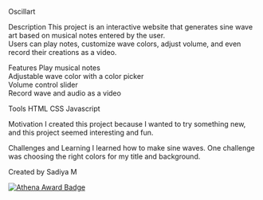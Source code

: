 Oscillart

Description
This project is an interactive website that generates sine wave art based on musical notes entered by the user.  
Users can play notes, customize wave colors, adjust volume, and even record their creations as a video.

Features
Play musical notes  
Adjustable wave color with a color picker  
Volume control slider  
Record wave and audio as a video

Tools
HTML
CSS
Javascript

Motivation
I created this project because I wanted to try something new, and this project seemed interesting and fun.

Challenges and Learning
I learned how to make sine waves. One challenge was choosing the right colors for my title and background.

Created by Sadiya M

[![Athena Award Badge](https://img.shields.io/endpoint?url=https%3A%2F%2Faward.athena.hackclub.com%2Fapi%2Fbadge)](https://award.athena.hackclub.com?utm_source=readme)

